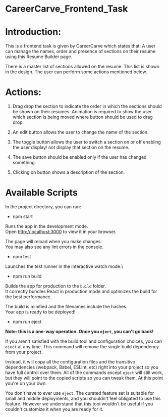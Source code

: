# CareerCarve_Frontend_Task
 

# Introduction:


This is a frontend task is given by CareerCarve which states that:
A user can manage the names, order and presence of sections on their resume using this Resume Builder page.

There is a master list of sections allowed on the resume. This list is shown in the design. The user can perform some actions mentioned below.

# Actions:

1. Drag drop the section to indicate the order in which the sections should be shown on their resumes. Animation is required to show the user which section is being moved where button should be used to drag drop.

2. An edit button allows the user to change the name of the section.

3. The toggle button allows the user to switch a section on or off enabling the user display/ not display that section on the resume.

4. The save button should be enabled only if the user has changed something.

5. Clicking on button shows a description of the section.

# Available Scripts

In the project directory, you can run:

* npm start

Runs the app in the development mode.\
Open [http://localhost:3000](http://localhost:3000) to view it in your browser.

The page will reload when you make changes.\
You may also see any lint errors in the console.

* npm test

Launches the test runner in the interactive watch mode.\


* npm run build

Builds the app for production to the `build` folder.\
It correctly bundles React in production mode and optimizes the build for the best performance.

The build is minified and the filenames include the hashes.\
Your app is ready to be deployed!



* npm run eject

**Note: this is a one-way operation. Once you `eject`, you can't go back!**

If you aren't satisfied with the build tool and configuration choices, you can `eject` at any time. This command will remove the single build dependency from your project.

Instead, it will copy all the configuration files and the transitive dependencies (webpack, Babel, ESLint, etc) right into your project so you have full control over them. All of the commands except `eject` will still work, but they will point to the copied scripts so you can tweak them. At this point you're on your own.

You don't have to ever use `eject`. The curated feature set is suitable for small and middle deployments, and you shouldn't feel obligated to use this feature. However we understand that this tool wouldn't be useful if you couldn't customize it when you are ready for it.



 
